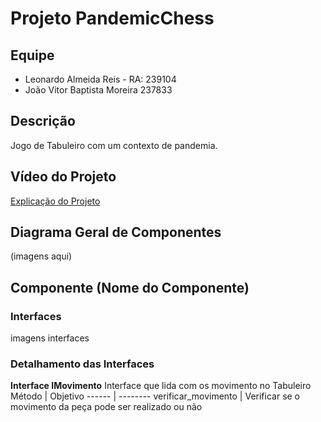 # Projeto PandemicChess
## Equipe
* Leonardo Almeida Reis - RA: 239104
* João Vitor Baptista Moreira 237833

## Descrição
Jogo de Tabuleiro com um contexto de pandemia.

## Vídeo do Projeto
[Explicação do Projeto](youtube.com)

## Diagrama Geral de Componentes
(imagens aqui)

## Componente (Nome do Componente)
### Interfaces
imagens interfaces

### Detalhamento das Interfaces
**Interface IMovimento**
Interface que lida com os movimento no Tabuleiro
Método | Objetivo
------ | --------
verificar_movimento | Verificar se o movimento da peça pode ser realizado ou não
